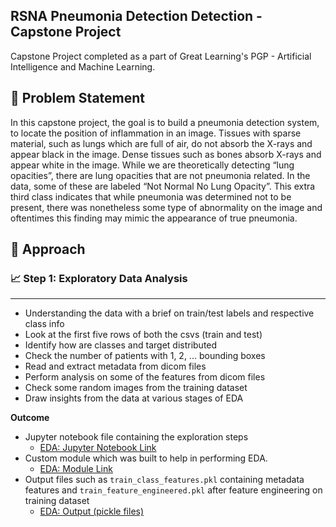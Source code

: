 ## RSNA Pneumonia Detection Detection - Capstone Project
Capstone Project completed as a part of Great Learning's PGP - Artificial Intelligence and Machine Learning.

## 🤔 Problem Statement
In this capstone project, the goal is to build a pneumonia detection system, to locate the position of inflammation in an image. Tissues with sparse material, such as lungs which are full of air, do not absorb the X-rays and appear black in the image. Dense tissues such as bones absorb X-rays and appear white in the image. While we are theoretically detecting “lung opacities”, there are lung opacities that are not pneumonia related. In the data, some of these are labeled “Not Normal No Lung Opacity”. This extra third class indicates that while pneumonia was determined not to be present, there was nonetheless some type of abnormality on the image and oftentimes this finding may mimic the appearance of true pneumonia.

## 📜 Approach
### 📈 Step 1: Exploratory Data Analysis
---
* Understanding the data with a brief on train/test labels and respective class info
* Look at the first five rows of both the csvs (train and test)
* Identify how are classes and target distributed
* Check the number of patients with 1, 2, ... bounding boxes
* Read and extract metadata from dicom files
* Perform analysis on some of the features from dicom files
* Check some random images from the training dataset
* Draw insights from the data at various stages of EDA

**Outcome**
* Jupyter notebook file containing the exploration steps 
  - [EDA: Jupyter Notebook Link](https://nbviewer.jupyter.org/github/sharmapratik88/Capstone_Pneumonia_Detection/blob/master/CP_RSNA_Pneumonia_Detection_EDA.ipynb)
* Custom module which was built to help in performing EDA. 
  - [EDA: Module Link](https://github.com/sharmapratik88/Capstone_Pneumonia_Detection/blob/master/module_eda.py)
* Output files such as `train_class_features.pkl` containing metadata features and `train_feature_engineered.pkl` after feature engineering on training dataset
   - [EDA: Output (pickle files)](https://github.com/sharmapratik88/Capstone_Pneumonia_Detection/tree/master/output)
